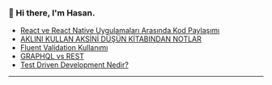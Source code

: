 ### 👋 Hi there, I'm Hasan. 

<!--
**hasandogn/hasandogn** is a ✨ _special_ ✨ repository because its `README.md` (this file) appears on your GitHub profile.


- :hammer_and_pick: These days I mostly work with React / React-native. I have projects with java and .net core. 
I like to learn different technologies.


[![Medium Badge](https://img.shields.io/badge/-Medium-757575?style=flat-quare&labelColor=757575&logo=Medium&logoColor=white&link=https://hasandogn.medium.com/)](https://hasandogn.medium.com/) 
 <a href="https://www.linkedin.com/in/hasandogn80/"><img src="https://img.shields.io/badge/linkedin-0077B5.svg?style=for-the-badge&logo=linkedin&logoColor=white"/></a>


  
  
  
### 📕 My Latest Blog posts(Turkish):
<!-- BLOG-POST-LIST:START -->
- [React ve React Native Uygulamaları Arasında Kod Paylaşımı](https://hasandogn.medium.com/react-ve-react-native-uygulamalar%C4%B1-aras%C4%B1nda-kod-payla%C5%9F%C4%B1m%C4%B1-1404da066d39)
- [AKLINI KULLAN AKSİNİ DÜŞÜN KİTABINDAN NOTLAR](https://hasandogn.medium.com/aklini-kullan-aksi%CC%87ni%CC%87-d%C3%BC%C5%9F%C3%BCn-ki%CC%87tabindan-notlar-fa5dc63031fe)
- [Fluent Validation Kullanımı](https://hasandogn.medium.com/fluentvalidation-kullan%C4%B1m%C4%B1-a9d5cf69a4df)
- [GRAPHQL vs REST](https://hasandogn.medium.com/graphql-vs-rest-60b6c8709043)
- [Test Driven Development Nedir?](https://hasandogn.medium.com/test-driven-development-tdd-nedir-b78c7a6ef10b)
<!-- BLOG-POST-LIST:END -->
---
